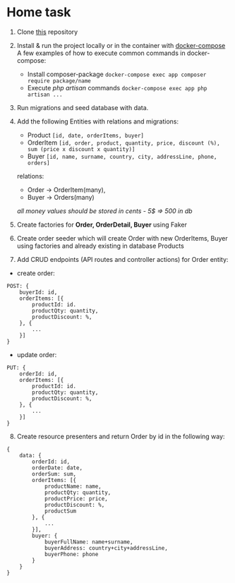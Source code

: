 # Home task #
1. Clone [this](https://github.com/BinaryStudioAcademy/bsa-php-crud-2022) repository
2. Install & run the project locally or in the container with [docker-compose](https://dotsandbrackets.com/quick-intro-to-docker-compose-ru/)
A few examples of how to execute common commands in docker-compose:
    - Install composer-package `docker-compose exec app composer require package/name`
    - Execute _php artisan_ commands `docker-compose exec app php artisan ...`
3. Run migrations and seed database with data.
4. Add the following Entities with relations and migrations:
    - Product `[id, date, orderItems, buyer]`
    - OrderItem `[id, order, product, quantity, price, discount (%), sum (price x discount x quantity)]`
    - Buyer `[id, name, surname, country, city, addressLine, phone, orders]`
    
    relations:
    - Order -> OrderItem(many), 
    - Buyer -> Orders(many)
    
    *all money values should be stored in cents - 5$ => 500 in db* 
5. Create factories for **Order, OrderDetail, Buyer** using Faker
6. Create order seeder which will create Order with new OrderItems, Buyer using factories and already existing in database Products 
7. Add CRUD endpoints (API routes and controller actions) for Order entity:
- create order:
```
POST: {
    buyerId: id,
    orderItems: [{
        productId: id.
        productQty: quantity,
        productDiscount: %,
    }, { 
        ...
    }]
}
```
- update order:
```
PUT: {
    orderId: id,
    orderItems: [{
        productId: id.
        productQty: quantity,
        productDiscount: %,
    }, { 
        ...
    }]
}
```

8. Create resource presenters and return Order by id in the following way: 
```
{ 
    data: {
        orderId: id,
        orderDate: date,
        orderSum: sum, 
        orderItems: [{
            productName: name,
            productQty: quantity,
            productPrice: price,
            productDiscount: %,
            productSum
        }, { 
            ... 
        }], 
        buyer: {
            buyerFullName: name+surname, 
            buyerAddress: country+city+addressLine,
            buyerPhone: phone
        }
    }
}
```
